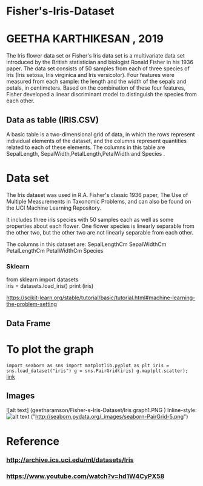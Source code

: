 # Fisher's-Iris-Dataset
# GEETHA KARTHIKESAN , 2019
The Iris flower data set or
Fisher's Iris data set is a multivariate data set 
introduced by the British statistician and biologist Ronald Fisher in his 1936 paper.
The data set consists of 50 samples from each of three species of Iris (Iris setosa, Iris virginica and Iris versicolor). Four features were measured from each sample: the length and the width of the sepals and petals, in centimeters.
Based on the combination of these four features, Fisher developed a linear discriminant model to distinguish the species from each other.

## Data as table   (IRIS.CSV) ##

   A basic table is a two-dimensional grid of data, 
in which the rows represent individual elements of the dataset,
and the columns represent quantities related to each of these elements.
The columns in this table are SepalLength, SepalWidth,PetalLength,PetalWidth and Species .


# Data set #
The Iris dataset was used in R.A. Fisher's classic 1936 paper, The Use of Multiple Measurements in Taxonomic Problems, and can also be found on the UCI Machine Learning Repository.

It includes three iris species with 50 samples each as well as some properties about each flower. One flower species is linearly separable from the other two, but the other two are not linearly separable from each other.

The columns in this dataset are:
SepalLengthCm
SepalWidthCm
PetalLengthCm
PetalWidthCm
Species

### Sklearn ###  

 from sklearn import datasets  
 iris = datasets.load_iris()
 print (iris)
    
https://scikit-learn.org/stable/tutorial/basic/tutorial.html#machine-learning-the-problem-setting

## Data Frame ## 


# To plot the graph 
`import seaborn as sns
import matplotlib.pyplot as plt
iris = sns.load_dataset("iris")
g = sns.PairGrid(iris)
g.map(plt.scatter);`
[ link](http://seaborn.pydata.org/tutorial/axis_grids.html?highlight=iris%20dataset)

## Images
![alt text] (geetharamson/Fisher-s-Iris-Dataset/Iris graph1.PNG  )
Inline-style: 
![alt text]( "http://seaborn.pydata.org/_images/seaborn-PairGrid-1.png")
("http://seaborn.pydata.org/_images/seaborn-PairGrid-5.png")


# Reference 
### http://archive.ics.uci.edu/ml/datasets/Iris
### https://www.youtube.com/watch?v=hd1W4CyPX58
